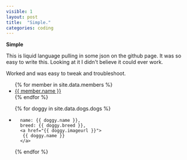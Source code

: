 ```yaml
---
visible: 1
layout: post
title:  "Simple."
categories: coding
---
```


**Simple**

This is liquid language pulling in some json on the github page. It was so easy to write this. Looking at it I didn't believe it could ever work. 

Worked and was easy to tweak and troubleshoot. 

<ul>
{% for member in site.data.members %}
  <li>
    <a href="https://github.com/{{ member.github }}">
      {{ member.name }}
    </a>
  </li>
{% endfor %}
</ul>


<ul>
     {% for doggy in site.data.dogs.dogs %}
     <li>
     
      name: {{ doggy.name }},
      breed: {{ doggy.breed }},
      <a href="{{ doggy.imageurl }}">
       {{ doggy.name }}
      </a>
     
</li>
{% endfor %}
</ul>
